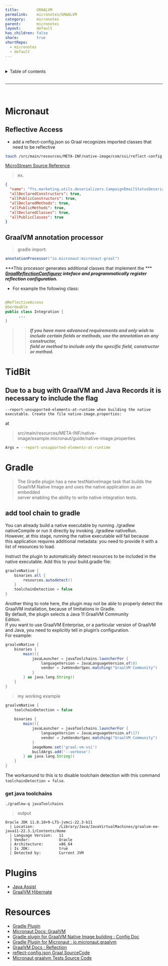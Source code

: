 ```yaml
---
title:        GRAALVM    
permalink:    micronotes/GRAALVM    
category:     micronotes    
parent:       micronotes    
layout:       default    
has_children: false    
share:        true    
shortRepo:    
  - micronotes    
  - default    
---
```

    
    
<br/>    
    
<details markdown="block">    
<summary>    
Table of contents    
</summary>    
{: .text-delta }    
1. TOC    
{:toc}    
</details>    
    
<br/>    
    
***    
    
<br/>    
    
# Micronaut    
    
## Reflective Access    
    
- add a reflect-config.json so Graal recognizes imported classes that need to be reflective    
    
```bash    
touch /src/main/resources/META-INF/native-image/com/ssi/reflect-config.json    
```    
    
[MicroStream Source Reference](https://gist.github.com/14paxton/d51cc2f493b8d8f4271c0cf55f2aefab)    
    
> ex.    
    
```json    
{    
  "name": "fts.marketing.utils.deserializers.CampaignEmailStatusDeserializer",    
  "allDeclaredConstructors": true,    
  "allPublicConstructors": true,    
  "allDeclaredMethods": true,    
  "allPublicMethods": true,    
  "allDeclaredClasses": true,    
  "allPublicClasses": true    
}    
```    
    
## GraalVM annotation processor    
    
> gradle import:    
    
```groovy    
annotationProcessor("io.micronaut:micronaut-graal")    
```    
    
***This processor generates additional classes that implement the ***    
***[GraalReflectionConfigurer](https://docs.micronaut.io/latest/api/io/micronaut/core/graal/GraalReflectionConfigurer.html) inteface and programmatically register*** ***reflection configuration.***    
    
- For example the following class:    
    
```java     
    
@ReflectiveAccess    
@Serdeable    
public class Integration {    
      ...    
}    
```    
    
> > ***If you have more advanced requirements and only wish to include certain fields or methods, use the annotation on any constructor,***    
> > ***field or method to include only the specific field, constructor or method.***    
    
# TidBit    
    
## Due to a bug with GraalVM and Java Records it is necessary to include the flag    
    
```    
--report-unsupported-elements-at-runtime when building the native executable. Create the file native-image.properties:    
```    
    
at    
> src/main/resources/META-INF/native-image/example.micronaut/guide/native-image.properties    
    
```bash    
Args = --report-unsupported-elements-at-runtime    
```    
    
# Gradle    
    
> The Gradle plugin has a new testNativeImage task that builds the GraalVM Native Image and uses the native application as an embedded    
> server enabling the ability to write native integration tests.    
    
## add tool chain to gradle    
    
You can already build a native executable by running ./gradlew nativeCompile or run it directly by invoking ./gradlew nativeRun.    
However, at this stage, running the native executable will fail because    
this application requires additional metadata: you need to provide it with a list of resources to load.    
    
Instruct the plugin to automatically detect resources to be included in the native executable. Add this to your build.gradle file:    
    
```groovy    
graalvmNative {    
    binaries.all {    
        resources.autodetect()    
    }    
    toolchainDetection = false    
}    
```    
    
Another thing to note here, the plugin may not be able to properly detect the GraalVM installation, because of limitations in Gradle.    
By default, the plugin selects a Java 11 GraalVM Community    
Edition.    
If you want to use GraalVM Enterprise, or a particular version of GraalVM and Java, you need to explicitly tell in plugin’s configuration.    
For example:    
    
```groovy    
graalvmNative {    
    binaries {    
        main(({    
            javaLauncher = javaToolchains.launcherFor {    
                languageVersion = JavaLanguageVersion.of(8)    
                vendor = JvmVendorSpec.matching("GraalVM Community")    
            }    
        } as java.lang.String))    
    }    
}    
```    
    
> my working example    
    
```groovy    
graalvmNative {    
    toolchainDetection = false    
    
    binaries {    
        main(({    
            javaLauncher = javaToolchains.launcherFor {    
                languageVersion = JavaLanguageVersion.of(17)    
                vendor = JvmVendorSpec.matching("GraalVM Community")    
            }    
            imageName.set('graal-vm-ssi')    
            buildArgs.add('--verbose')    
        } as java.lang.String))    
    }    
}    
```    
    
The workaround to this is to disable toolchain detection with this command    
```toolchainDetection = false```.    
    
### get java toolchains    
    
```shell    
./gradlew-q javaToolchains    
```    
    
> output

```shell
Oracle JDK 11.0.18+9-LTS-jvmci-22.3-b11    
  | Location:           /Library/Java/JavaVirtualMachines/graalvm-ee-java11-22.3.1/Contents/Home    
  | Language Version:   11    
  | Vendor:             Oracle    
  | Architecture:       x86_64    
  | Is JDK:             true    
  | Detected by:        Current JVM    
```
    
# Plugins    
    
- [Java Assist](https://mvnrepository.com/artifact/org.javassist/javassist)    
- [GraalVM Hibernate](https://mvnrepository.com/artifact/org.hibernate/hibernate-graalvm/6.1.5.Final)    
    
# Resources    
    
- [Gradle Plugin](https://micronaut-projects.github.io/micronaut-gradle-plugin/latest/#_micronaut_graalvm_plugin)    
- [Micronaut Docs: GraalVM ](https://docs.micronaut.io/latest/guide/index.html#graal)    
- [Gradle plugin for GraalVM Native Image building : Config Doc](https://graalvm.github.io/native-build-tools/0.9.13/gradle-plugin.html#configuration-options)    
- [Gradle Plugin for Micronaut : io.micronaut.graalvm](https://plugins.gradle.org/plugin/io.micronaut.graalvm)    
- [GraalVM Docs : Reflection](https://www.graalvm.org/22.2/reference-manual/native-image/metadata/)    
- [reflect-config.json Graal SourceCode](https://github.com/oracle/graal/blob/master/docs/reference-manual/native-image/Reflection.md)    
- [Micronaut graalvm Tests Source Code](https://github.com/micronaut-graal-tests/micronaut-liquibase-graal/tree/2.3.x_h2)
